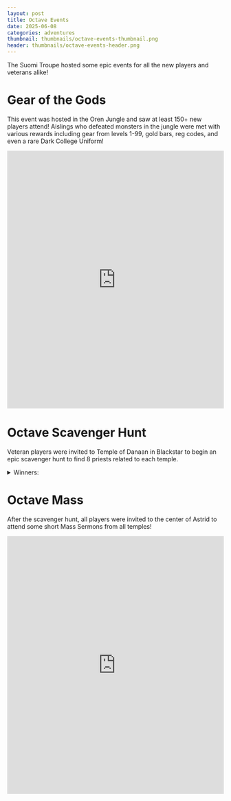 ```yaml
---
layout: post
title: Octave Events
date: 2025-06-08
categories: adventures
thumbnail: thumbnails/octave-events-thumbnail.png
header: thumbnails/octave-events-header.png
---
```


The Suomi Troupe hosted some epic events for all the new players and veterans alike!


# Gear of the Gods

This event was hosted in the Oren Jungle and saw at least 150+ new players attend! Aislings who defeated monsters in the jungle were met with various rewards including gear from levels 1-99, gold bars, reg codes, and even a rare Dark College Uniform!


<iframe width="100%" height="600" src="https://www.youtube.com/embed/3TjCR1vcn4k?si=NBi0fQw8vOrfPvsK" title="YouTube video player" frameborder="0" allow="accelerometer; autoplay; clipboard-write; encrypted-media; gyroscope; picture-in-picture; web-share" referrerpolicy="strict-origin-when-cross-origin" allowfullscreen></iframe>



# Octave Scavenger Hunt

Veteran players were invited to Temple of Danaan in Blackstar to begin an epic scavenger hunt to find 8 priests related to each temple.



<details><summary>Winners:</summary>
1. Archex
<br />
2. Vamistle
<br />
3. Hihaku
<br />
4. lirenommus 
<br />
5. Vyomi
<br />
6. Khloe
</details>



# Octave Mass

After the scavenger hunt, all players were invited to the center of Astrid to attend some short Mass Sermons from all temples!

<iframe width="100%" height="600" src="https://www.youtube.com/embed/4QBVKFuZ7yg?si=sr6OtrD390UdggvC" title="YouTube video player" frameborder="0" allow="accelerometer; autoplay; clipboard-write; encrypted-media; gyroscope; picture-in-picture; web-share" referrerpolicy="strict-origin-when-cross-origin" allowfullscreen></iframe>

